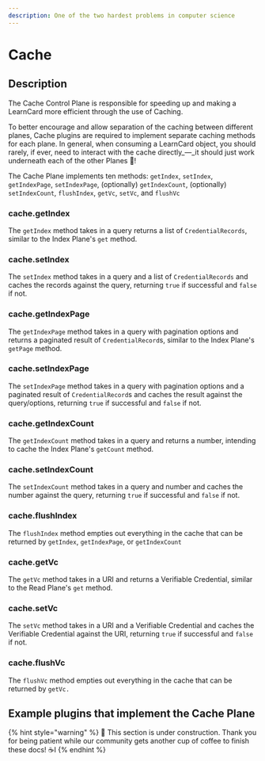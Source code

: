 ```yaml
---
description: One of the two hardest problems in computer science
---
```


# Cache

## Description

The Cache Control Plane is responsible for speeding up and making a LearnCard more efficient through the use of Caching.

To better encourage and allow separation of the caching between different planes, Cache plugins are required to implement separate caching methods for each plane. In general, when consuming a LearnCard object, you should rarely, if ever, need to interact with the cache directly_—_it should just work underneath each of the other Planes 🚀!

The Cache Plane implements ten methods: `getIndex`, `setIndex`, `getIndexPage`, `setIndexPage`, (optionally) `getIndexCount`, (optionally) `setIndexCount`, `flushIndex`, `getVc`, `setVc`, and `flushVc`

### cache.getIndex

The `getIndex` method takes in a query returns a list of `CredentialRecords`, similar to the Index Plane's `get` method.

### cache.setIndex

The `setIndex` method takes in a query and a list of `CredentialRecords` and caches the records against the query, returning `true` if successful and `false` if not.

### cache.getIndexPage

The `getIndexPage` method takes in a query with pagination options and returns a paginated result of `CredentialRecord`s, similar to the Index Plane's `getPage` method.

### cache.setIndexPage

The `setIndexPage` method takes in a query with pagination options and a paginated result of `CredentialRecord`s and caches the result against the query/options, returning `true` if successful and `false` if not.

### cache.getIndexCount

The `getIndexCount` method takes in a query and returns a number, intending to cache the Index Plane's `getCount` method.

### cache.setIndexCount

The `setIndexCount` method takes in a query and number and caches the number against the query, returning `true` if successful and `false` if not.

### cache.flushIndex

The `flushIndex` method empties out everything in the cache that can be returned by `getIndex`, `getIndexPage`, or `getIndexCount`

### cache.getVc

The `getVc` method takes in a URI and returns a Verifiable Credential, similar to the Read Plane's `get` method.

### cache.setVc

The `setVc` method takes in a URI and a Verifiable Credential and caches the Verifiable Credential against the URI, returning `true` if successful and `false` if not.

### cache.flushVc

The `flushVc` method empties out everything in the cache that can be returned by `getVc.`

## Example plugins that implement the Cache Plane

{% hint style="warning" %}
🚧 This section is under construction. Thank you for being patient while our community gets another cup of coffee to finish these docs! ☕️I
{% endhint %}
